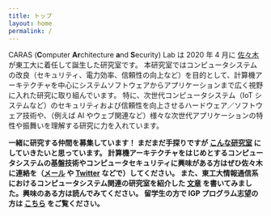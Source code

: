 ```yaml
---
title: トップ
layout: home
permalink: /
---
```


CARAS (<span class="bigger"><b>C</b></span>omputer <span class="bigger"><b>Ar</b></span>chitecture <span class="bigger"><b>a</b></span>nd <span class="bigger"><b>S</b></span>ecurity) Lab は 2020 年 4 月に [佐々木](https://hiroshi-sasaki.github.io) が東工大に着任して誕生した研究室です。
本研究室ではコンピュータシステムの改良（セキュリティ、電力効率、信頼性の向上など）を目的として、計算機アーキテクチャを中心にシステムソフトウェアからアプリケーションまで広く視野に入れた研究に取り組んでいます。
特に、次世代コンピュータシステム（IoT システムなど）のセキュリティおよび信頼性を向上させるハードウェア／ソフトウェア技術や、（例えば AI やウェブ関連など）様々な次世代アプリケーションの特性や振舞いを理解する研究に力を入れています。

**一緒に研究する仲間を募集しています！
まだまだ手探りですが [こんな研究室](message) にしていきたいと思っています。
計算機アーキテクチャをはじめとするコンピュータシステムの基盤技術やコンピュータセキュリティに興味がある方はぜひ佐々木に連絡を（[メール](mailto:sasaki@ict.e.titech.ac.jp) や [Twitter](https://twitter.com/hrshssk) などで）してください。
また、東工大情報通信系におけるコンピュータシステム関連の研究室を紹介した [文章](https://hiroshi-sasaki.github.io/blog/2020/12/22/introduction-to-systems-labs-in-titech-ict.html) を書いてみました。興味のある方は読んでみてください。
留学生の方で IGP プログラム志望の方は [こちら](https://hiroshi-sasaki.github.io/index-en.html) をご覧ください。**
